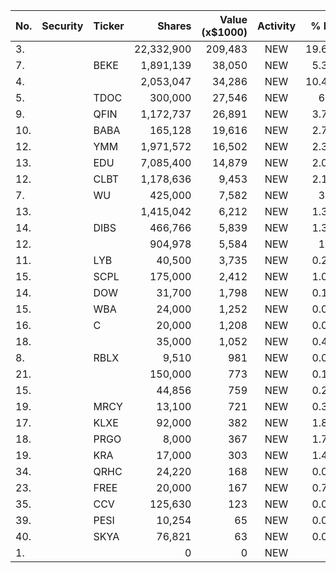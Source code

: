 No. | Security | Ticker | Shares | Value (x$1000) | Activity | % Port
|--- | --- | --- | ---:| ---:|:---:| ---:|
 3.|||22,332,900|209,483|NEW|19.69%|rel="bookmark"></a>
7.||BEKE</a>|1,891,139|38,050|NEW|5.35%|<a href=rel="bookmark"></a>
4.|||2,053,047|34,286|NEW|10.47%|rel="bookmark"></a>
5.||TDOC</a>|300,000|27,546|NEW|6.2%|<a href=rel="bookmark"></a>
9.||QFIN</a>|1,172,737|26,891|NEW|3.78%|<a href=rel="bookmark"></a>
10.||BABA</a>|165,128|19,616|NEW|2.76%|<a href=rel="bookmark"></a>
12.||YMM</a>|1,971,572|16,502|NEW|2.32%|<a href=rel="bookmark"></a>
13.||EDU</a>|7,085,400|14,879|NEW|2.09%|<a href=rel="bookmark"></a>
12.||CLBT</a>|1,178,636|9,453|NEW|2.12%|<a href=rel="bookmark"></a>
7.||WU</a>|425,000|7,582|NEW|3.4%|<a href=rel="bookmark"></a>
13.|||1,415,042|6,212|NEW|1.39%|rel="bookmark"></a>
14.||DIBS</a>|466,766|5,839|NEW|1.31%|<a href=rel="bookmark"></a>
12.|||904,978|5,584|NEW|1.7%|rel="bookmark"></a>
11.||LYB</a>|40,500|3,735|NEW|0.24%|<a href=rel="bookmark"></a>
15.||SCPL</a>|175,000|2,412|NEW|1.08%|<a href=rel="bookmark"></a>
14.||DOW</a>|31,700|1,798|NEW|0.11%|<a href=rel="bookmark"></a>
15.||WBA</a>|24,000|1,252|NEW|0.08%|<a href=rel="bookmark"></a>
16.||C</a>|20,000|1,208|NEW|0.07%|<a href=rel="bookmark"></a>
18.|||35,000|1,052|NEW|0.47%|rel="bookmark"></a>
8.||RBLX</a>|9,510|981|NEW|0.09%|<a href=rel="bookmark"></a>
21.|||150,000|773|NEW|0.17%|rel="bookmark"></a>
15.|||44,856|759|NEW|0.23%|rel="bookmark"></a>
19.||MRCY</a>|13,100|721|NEW|0.32%|<a href=rel="bookmark"></a>
17.||KLXE</a>|92,000|382|NEW|1.81%|<a href=rel="bookmark"></a>
18.||PRGO</a>|8,000|367|NEW|1.74%|<a href=rel="bookmark"></a>
19.||KRA</a>|17,000|303|NEW|1.44%|<a href=rel="bookmark"></a>
34.||QRHC</a>|24,220|168|NEW|0.03%|<a href=rel="bookmark"></a>
23.||FREE</a>|20,000|167|NEW|0.79%|<a href=rel="bookmark"></a>
35.||CCV</a>|125,630|123|NEW|0.02%|<a href=rel="bookmark"></a>
39.||PESI</a>|10,254|65|NEW|0.01%|<a href=rel="bookmark"></a>
40.||SKYA</a>|76,821|63|NEW|0.01%|<a href=rel="bookmark"></a>
1.|||0|0|NEW|0%|rel="bookmark"></a>
